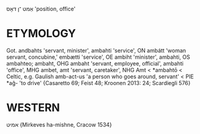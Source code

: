 אַמט
־ן
דאָס
'position, office'

ETYMOLOGY
===========
Got. andbahts 'servant, minister', ambahti 'service',  ON ambátt 'woman servant, concubine,' embætti 'service',  OE ambiht 'minister', ambahti, OS ambahteo; ambaht,  OHG ambaht 'servant, employee, official', ambahti 'office', MHG ambet, amt 'servant, caretaker', NHG Amt < *ambahtō < Celtic, e.g. Gaulish amb-act-us 'a person who goes around, servant' < PIE *aĝ- 'to drive'
{Casaretto 69; Feist 48; Kroonen 2013: 24; Scardiegli 576}

WESTERN
========

אמיט {Mirkeves ha-mishne, Cracow 1534}
